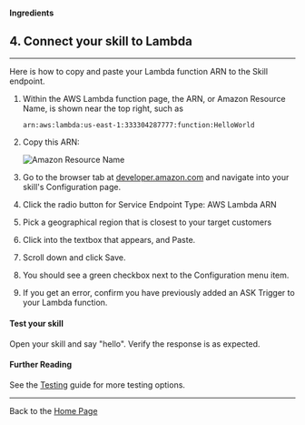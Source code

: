 #### Ingredients
## 4. Connect your skill to Lambda <a id="title"></a>
<hr />

Here is how to copy and paste your Lambda function ARN to the Skill endpoint.

1. Within the AWS Lambda function page, the ARN, or Amazon Resource Name, is shown near the top right, such as
   ```
   arn:aws:lambda:us-east-1:333304287777:function:HelloWorld
   ```
1. Copy this ARN:

   ![Amazon Resource Name](https://m.media-amazon.com/images/G/01/cookbook/arn._TTH_.png)
1. Go to the browser tab at [developer.amazon.com](https://developer.amazon.com) and navigate into your skill's Configuration page.
1. Click the radio button for Service Endpoint Type: AWS Lambda ARN
1. Pick a geographical region that is closest to your target customers
1. Click into the textbox that appears, and Paste.
1. Scroll down and click Save.
1. You should see a green checkbox next to the Configuration menu item.
1. If you get an error, confirm you have previously added an ASK Trigger to your Lambda function.


#### Test your skill

Open your skill and say "hello".  Verify the response is as expected.

#### Further Reading
See the [Testing](../../testing#title) guide for more testing options.

<hr />

Back to the [Home Page](../../README.md#title)
